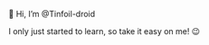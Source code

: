 <p>👋 Hi, I’m @Tinfoil-droid</p>
<p>I only just started to learn, so take it easy on me! &#128521;</p>

<!---
Tinfoil-droid/Tinfoil-droid is a ✨ special ✨ repository because its `README.md` (this file) appears on your GitHub profile.
You can click the Preview link to take a look at your changes.
--->

